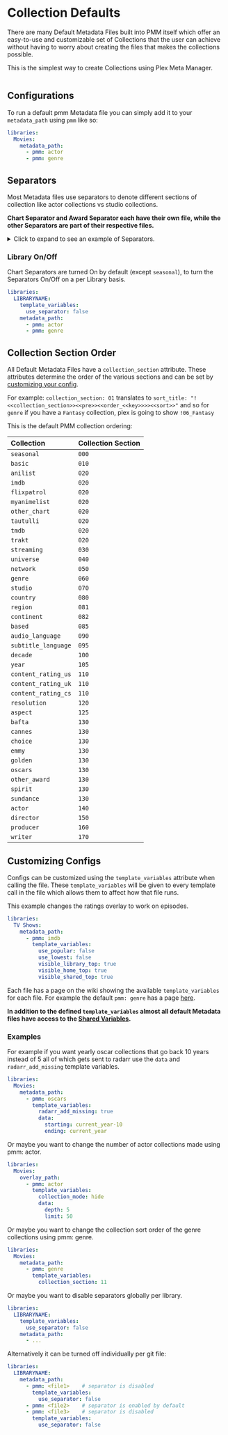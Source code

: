 # Collection Defaults

There are many Default Metadata Files built into PMM itself which offer an easy-to-use and customizable set of Collections that the user can achieve without having to worry about creating the files that makes the collections possible.

This is the simplest way to create Collections using Plex Meta Manager.

```{include} collection_list.md
```

## Configurations

To run a default pmm Metadata file you can simply add it to your `metadata_path` using `pmm` like so:

```yaml
libraries:
  Movies:
    metadata_path:
      - pmm: actor
      - pmm: genre
```

## Separators

Most Metadata files use separators to denote different sections of collection like actor collections vs studio collections.

**Chart Separator and Award Separator each have their own file, while the other Separators are part of their respective files.**

<details>
  <summary>Click to expand to see an example of Separators.</summary>

   ![](images/separators.jpg)

</details>

### Library On/Off

Chart Separators are turned On by default (except `seasonal`), to turn the Separators On/Off on a per Library basis.

```yaml
libraries:
  LIBRARYNAME:
    template_variables:
      use_separator: false
    metadata_path:
      - pmm: actor
      - pmm: genre
```

## Collection Section Order

All Default Metadata Files have a `collection_section` attribute. These attributes determine the order of the various sections and can be set by [customizing your config](#customizing-configs).

For example: `collection_section: 01` translates to `sort_title: "!<<collection_section>><<pre>><<order_<<key>>>><<sort>>"` and so for `genre` if you have a `Fantasy` collection, plex is going to show `!06_Fantasy`

This is the default PMM collection ordering:

| Collection          | Collection Section |
|:--------------------|:-------------------|
| `seasonal`          | `000`              |
| `basic`             | `010`              |
| `anilist`           | `020`              |
| `imdb`              | `020`              |
| `flixpatrol`        | `020`              |
| `myanimelist`       | `020`              |
| `other_chart`       | `020`              |
| `tautulli`          | `020`              |
| `tmdb`              | `020`              |
| `trakt`             | `020`              |
| `streaming`         | `030`              |
| `universe`          | `040`              |
| `network`           | `050`              |
| `genre`             | `060`              |
| `studio`            | `070`              |
| `country`           | `080`              |
| `region`            | `081`              |
| `continent`         | `082`              |
| `based`             | `085`              |
| `audio_language`    | `090`              |
| `subtitle_language` | `095`              |
| `decade`            | `100`              |
| `year`              | `105`              |
| `content_rating_us` | `110`              |
| `content_rating_uk` | `110`              |
| `content_rating_cs` | `110`              |
| `resolution`        | `120`              |
| `aspect`            | `125`              |
| `bafta`             | `130`              |
| `cannes`            | `130`              |
| `choice`            | `130`              |
| `emmy`              | `130`              |
| `golden`            | `130`              |
| `oscars`            | `130`              |
| `other_award`       | `130`              |  
| `spirit`            | `130`              |
| `sundance`          | `130`              |
| `actor`             | `140`              |
| `director`          | `150`              |
| `producer`          | `160`              |
| `writer`            | `170`              |

## Customizing Configs

Configs can be customized using the `template_variables` attribute when calling the file. These `template_variables` will be given to every template call in the file which allows them to affect how that file runs.

This example changes the ratings overlay to work on episodes.

```yaml
libraries:
  TV Shows:
    metadata_path:
      - pmm: imdb
        template_variables:
          use_popular: false
          use_lowest: false
          visible_library_top: true
          visible_home_top: true
          visible_shared_top: true
```

Each file has a page on the wiki showing the available `template_variables` for each file. For example the default `pmm: genre` has a page [here](both/genre).

**In addition to the defined `template_variables` almost all default Metadata files have access to the [Shared Variables](collection_variables).**

### Examples

For example if you want yearly oscar collections that go back 10 years instead of 5 all of which gets sent to radarr use the `data` and `radarr_add_missing` template variables.

```yaml
libraries:
  Movies:
    metadata_path:
      - pmm: oscars
        template_variables:
          radarr_add_missing: true
          data:
            starting: current_year-10
            ending: current_year
```

Or maybe you want to change the number of actor collections made using pmm: actor.

```yaml
libraries:
  Movies:
    overlay_path:
      - pmm: actor
        template_variables:
          collection_mode: hide
          data:
            depth: 5
            limit: 50
```

Or maybe you want to change the collection sort order of the genre collections using pmm: genre.

```yaml
libraries:
  Movies:
    metadata_path:
      - pmm: genre
        template_variables:
          collection_section: 11
```

Or maybe you want to disable separators globally per library.

```yaml
libraries:
  LIBRARYNAME:
    template_variables:
      use_separator: false
    metadata_path:
      - ...
```

Alternatively it can be turned off individually per git file:

```yaml
libraries:
  LIBRARYNAME:
    metadata_path:
      - pmm: <file1>    # separator is disabled
        template_variables:
          use_separator: false
      - pmm: <file2>    # separator is enabled by default
      - pmm: <file3>    # separator is disabled
        template_variables:
          use_separator: false
```

```{include} example.md
```
